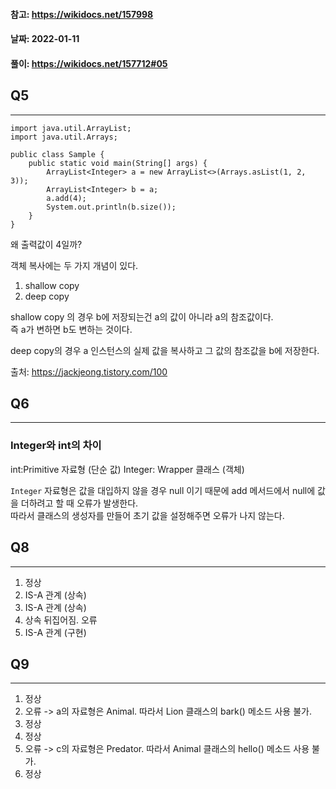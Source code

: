 #### 참고: https://wikidocs.net/157998
#### 날짜: 2022-01-11
#### 풀이: https://wikidocs.net/157712#05

## Q5
- - -
```
import java.util.ArrayList;
import java.util.Arrays;

public class Sample {
    public static void main(String[] args) {
        ArrayList<Integer> a = new ArrayList<>(Arrays.asList(1, 2, 3));
        ArrayList<Integer> b = a;
        a.add(4);
        System.out.println(b.size());
    }
}
```

왜 출력값이 4일까?

객체 복사에는 두 가지 개념이 있다.
1. shallow copy
2. deep copy

shallow copy 의 경우 b에 저장되는건 a의 값이 아니라 a의 참조값이다.  
즉 a가 변하면 b도 변하는 것이다.

deep copy의 경우 a 인스턴스의 실제 값을 복사하고 그 값의 참조값을 b에 저장한다.

출처: https://jackjeong.tistory.com/100

## Q6
- - -
### Integer와 int의 차이
int:Primitive 자료형 (단순 값)
Integer: Wrapper 클래스 (객체)

`Integer` 자료형은 값을 대입하지 않을 경우 null 이기 때문에 add 메서드에서 null에 값을 더하려고 할 때 오류가 발생한다.  
따라서 클래스의 생성자를 만들어 초기 값을 설정해주면 오류가 나지 않는다.

## Q8
- - -
1. 정상
2. IS-A 관계 (상속)
3. IS-A 관계 (상속)
4. 상속 뒤집어짐. 오류
5. IS-A 관계 (구현)

## Q9
- - -
1. 정상
2. 오류 -> a의 자료형은 Animal. 따라서 Lion 클래스의 bark() 메소드 사용 불가.
3. 정상
4. 정상
5. 오류 -> c의 자료형은 Predator. 따라서 Animal 클래스의 hello() 메소드 사용 불가.
6. 정상